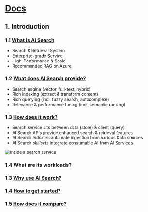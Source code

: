
# [Docs](https://learn.microsoft.com/azure/search/)

## 1. Introduction

### 1.1 [What is AI Search](https://learn.microsoft.com/azure/search/search-what-is-azure-search#inside-a-search-service)

- Search & Retrieval System
- Enterprise-grade Service
- High-Performance & Scale
- Recommended RAG on Azure

### 1.2 [What does AI Search provide?](https://learn.microsoft.com/azure/search/search-what-is-azure-search#inside-a-search-service)

- Search engine (vector, full-text, hybrid)
- Rich indexing (extract & transform content)
- Rich querying (incl. fuzzy search, autocomplete)
- Relevance & performance tuning (incl. semantic ranking)

### 1.3 [How does it work?](https://learn.microsoft.com/azure/search/search-what-is-azure-search#inside-a-search-service)

- Search service sits between data (store) & client (query)
- AI Search APIs provide enhanced search & retrieval features
- AI Search _indexers_ automate ingestion from various Data sources
- AI Search _skillsets_ integrate consumable AI from AI Services

![Inside a search service](https://learn.microsoft.com/azure/search/media/search-what-is-azure-search/azure-search.svg)

### 1.4 [What are its workloads?](https://learn.microsoft.com/azure/search/search-what-is-azure-search#inside-a-search-service)


### 1.3 [Why use AI Search?](https://learn.microsoft.com/azure/search/search-what-is-azure-search#why-use-azure-ai-search)


### 1.4 [How to get started?](https://learn.microsoft.com/azure/search/search-what-is-azure-search#how-to-get-started)


### 1.5 [How does it compare?](https://learn.microsoft.com/azure/search/search-what-is-azure-search#compare-search-options)